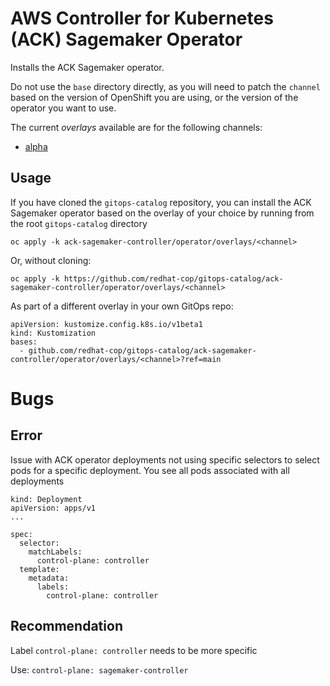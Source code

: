 # AWS Controller for Kubernetes (ACK) Sagemaker Operator

Installs the ACK Sagemaker operator.

Do not use the `base` directory directly, as you will need to patch the `channel` based on the version of OpenShift you are using, or the version of the operator you want to use.

The current *overlays* available are for the following channels:
* [alpha](overlays/alpha)

## Usage

If you have cloned the `gitops-catalog` repository, you can install the ACK Sagemaker operator based on the overlay of your choice by running from the root `gitops-catalog` directory

```
oc apply -k ack-sagemaker-controller/operator/overlays/<channel>
```

Or, without cloning:

```
oc apply -k https://github.com/redhat-cop/gitops-catalog/ack-sagemaker-controller/operator/overlays/<channel>
```

As part of a different overlay in your own GitOps repo:

```
apiVersion: kustomize.config.k8s.io/v1beta1
kind: Kustomization
bases:
  - github.com/redhat-cop/gitops-catalog/ack-sagemaker-controller/operator/overlays/<channel>?ref=main
```

# Bugs

## Error

Issue with ACK operator deployments not using specific selectors to select pods for a specific deployment. You see all pods associated with all deployments

```
kind: Deployment
apiVersion: apps/v1
...

spec:
  selector:
    matchLabels:
      control-plane: controller
  template:
    metadata:
      labels:
        control-plane: controller
```

## Recommendation

Label `control-plane: controller` needs to be more specific

Use: `control-plane: sagemaker-controller`
